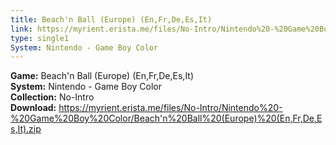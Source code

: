 ```yaml
---
title: Beach'n Ball (Europe) (En,Fr,De,Es,It)
link: https://myrient.erista.me/files/No-Intro/Nintendo%20-%20Game%20Boy%20Color/Beach'n%20Ball%20(Europe)%20(En,Fr,De,Es,It).zip
type: single1
System: Nintendo - Game Boy Color
---
```

<b>Game:</b> Beach'n Ball (Europe) (En,Fr,De,Es,It)<br>
<b>System:</b> Nintendo - Game Boy Color<br>
<b>Collection:</b> No-Intro<br>
<b>Download:</b> https://myrient.erista.me/files/No-Intro/Nintendo%20-%20Game%20Boy%20Color/Beach'n%20Ball%20(Europe)%20(En,Fr,De,Es,It).zip